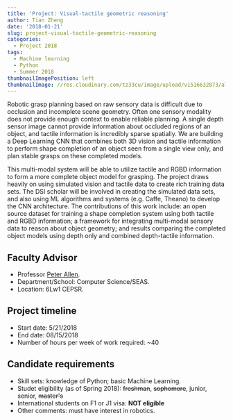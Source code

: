 ```yaml
---
title: 'Project: Visual-tactile geometric reasoning'
author: Tian Zheng
date: '2018-01-21'
slug: project-visual-tactile-geometric-reasoning
categories:
  - Project 2018
tags:
  - Machine learning
  - Python
  - Summer 2018
thumbnailImagePosition: left
thumbnailImage: //res.cloudinary.com/tz33cu/image/upload/v1516632873/allen_myfzlf.png
---
```

Robotic grasp planning based on raw sensory data is difficult due to occlusion and incomplete scene geometry.  Often one sensory modality does not provide enough context to enable reliable planning.  A single depth sensor image cannot provide information about occluded regions of an object, and tactile information is incredibly sparse spatially.  We are building a Deep Learning CNN that combines both 3D vision and tactile information to perform shape completion of an object seen from a single view only, and plan stable grasps on these completed models.

<!--more-->
This multi-modal system will be able to utilize  tactile and RGBD information to form a more complete object model for grasping. The project draws heavily on using simulated vision and tactile data to create rich training data sets.  The DSI scholar will be involved in creating the simulated data sets, and also using ML algorithms and systems (e.g. Caffe, Theano) to develop the CNN architecture. The contributions of this work include: an open source dataset for training a shape completion system using both tactile and RGBD information;  a framework for integrating multi-modal sensory data to reason about object geometry; and results comparing the completed object models using depth only and combined depth-tactile information.

## Faculty Advisor
+ Professor [Peter Allen](http://www.cs.columbia.edu/~allen).
+ Department/School: Computer Science/SEAS.
+ Location: 6Lw1 CEPSR.

## Project timeline
+ Start date: 5/21/2018
+ End date: 08/15/2018
+ Number of hours per week of work required: ~40

## Candidate requirements
+ Skill sets: knowledge of Python; basic Machine Learning.
+ Studet eligibility  (as of Spring 2018): ~~freshman~~, ~~sophomore~~, junior, senior, ~~master's~~
+ International students on F1 or J1 visa: **NOT eligible**
+ Other comments: must have interest in robotics.